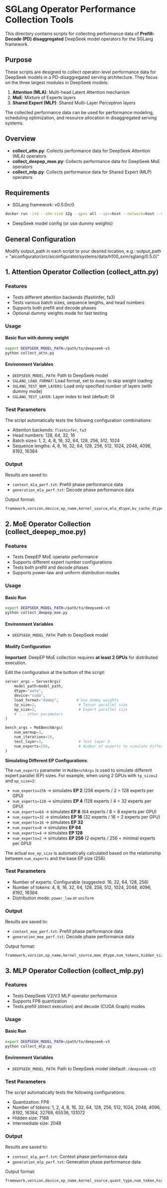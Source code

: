 # SGLang Operator Performance Collection Tools

This directory contains scripts for collecting performance data of **Prefill-Decode (PD) disaggregated** DeepSeek model operators for the SGLang framework.

## Purpose

These scripts are designed to collect operator-level performance data for DeepSeek models in a PD-disaggregated serving architecture. They focus on the three largest modules in DeepSeek models:

1. **Attention (MLA)**: Multi-head Latent Attention mechanism
2. **MoE**: Mixture of Experts layers
3. **Shared Expert (MLP)**: Shared Multi-Layer Perceptron layers

The collected performance data can be used for performance modeling, scheduling optimization, and resource allocation in disaggregated serving systems.

## Overview

- **collect_attn.py**: Collects performance data for DeepSeek Attention (MLA) operators
- **collect_deepep_moe.py**: Collects performance data for DeepSeek MoE operators
- **collect_mlp.py**: Collects performance data for Shared Expert (MLP) operators

## Requirements

- SGLang framework: v0.5.0rc0 
```bash
docker run -itd --shm-size 32g --gpus all --ipc=host --network=host --name sglang lmsysorg/sglang:v0.5.0rc0-cu126
```
- DeepSeek model config (or use dummy weights)

## General Configuration

Modify output_path in each script to your desired location, e.g.:
output_path = "aiconfigurator/src/aiconfigurator/systems/data/h100_sxm/sglang/0.5.0/"


## 1. Attention Operator Collection (collect_attn.py)

### Features
- Tests different attention backends (flashinfer, fa3)
- Tests various batch sizes, sequence lengths, and head numbers
- Supports both prefill and decode phases
- Optional dummy weights mode for fast testing

### Usage

#### Basic Run with dummy weight
```bash
export DEEPSEEK_MODEL_PATH=/path/to/deepseek-v3
python collect_attn.py
```
#### Environment Variables
- `DEEPSEEK_MODEL_PATH`: Path to DeepSeek model 
- `SGLANG_LOAD_FORMAT`: Load format, set to `dummy` to skip weight loading
- `SGLANG_TEST_NUM_LAYERS`: Load only specified number of layers (with dummy mode)
- `SGLANG_TEST_LAYER`: Layer index to test (default: 0)

### Test Parameters
The script automatically tests the following configuration combinations:
- Attention backends: `flashinfer`, `fa3`
- Head numbers: 128, 64, 32, 16
- Batch sizes: 1, 2, 4, 8, 16, 32, 64, 128, 256, 512, 1024
- Sequence lengths: 4, 8, 16, 32, 64, 128, 256, 512, 1024, 2048, 4096, 8192, 16384

### Output
Results are saved to:
- `context_mla_perf.txt`: Prefill phase performance data
- `generation_mla_perf.txt`: Decode phase performance data

Output format:
```
framework,version,device,op_name,kernel_source,mla_dtype,kv_cache_dtype,batch_size,isl,tp_size,step,latency
```

## 2. MoE Operator Collection (collect_deepep_moe.py)

### Features
- Tests DeepEP MoE operator performance
- Supports different expert number configurations
- Tests both prefill and decode phases
- Supports power-law and uniform distribution modes

### Usage

#### Basic Run
```bash
export DEEPSEEK_MODEL_PATH=/path/to/deepseek-v3
python collect_deepep_moe.py
```

#### Environment Variables
- `DEEPSEEK_MODEL_PATH`: Path to DeepSeek model

#### Modify Configuration

**Important**: DeepEP MoE collection requires **at least 2 GPUs** for distributed execution.

Edit the configuration at the bottom of the script:
```python
server_args = ServerArgs(
    model_path=model_path,
    dtype="auto",
    device="cuda",
    load_format="dummy",        # Use dummy weights
    tp_size=2,                   # Tensor parallel size
    ep_size=2,                   # Expert parallel size
    # ... other parameters
)

bench_args = MoEBenchArgs(
    num_warmup=3,
    num_iterations=10,
    test_layer=3,                # Test layer 3
    num_experts=256,             # Number of experts to simulate different EP configurations
)
```

**Simulating Different EP Configurations**:

The `num_experts` parameter in `MoEBenchArgs` is used to simulate different expert parallel (EP) sizes. For example, when using 2 GPUs with `tp_size=2` and `ep_size=2`:

- `num_experts=256` → simulates **EP 2** (256 experts / 2 = 128 experts per GPU)
- `num_experts=128` → simulates **EP 4** (128 experts / 4 = 32 experts per GPU)
- `num_experts=64` → simulates **EP 8** (64 experts / 8 = 8 experts per GPU)
- `num_experts=32` → simulates **EP 16** (32 experts / 16 = 2 experts per GPU)
- `num_experts=16` → simulates **EP 32**
- `num_experts=8` → simulates **EP 64**
- `num_experts=4` → simulates **EP 128**
- `num_experts=2` → simulates **EP 256** (2 experts / 256 = minimal experts per GPU)

The actual `moe_ep_size` is automatically calculated based on the relationship between `num_experts` and the base EP size (256).

### Test Parameters
- Number of experts: Configurable (suggested: 16, 32, 64, 128, 256)
- Number of tokens: 4, 8, 16, 32, 64, 128, 256, 512, 1024, 2048, 4096, 8192, 16384
- Distribution mode: `power_law`  or `uniform`

### Output
Results are saved to:
- `context_moe_perf.txt`: Prefill phase performance data
- `generation_moe_perf.txt`: Decode phase performance data

Output format:
```
framework,version,op_name,kernel_source,moe_dtype,num_tokens,hidden_size,inter_size,topk,num_experts,moe_tp_size,moe_ep_size,distribution,latency
```

## 3. MLP Operator Collection (collect_mlp.py)

### Features
- Tests DeepSeek V2/V3 MLP operator performance
- Supports FP8 quantization
- Tests prefill (direct execution) and decode (CUDA Graph) modes

### Usage

#### Basic Run
```bash
export DEEPSEEK_MODEL_PATH=/path/to/deepseek-v3
python collect_mlp.py
```

#### Environment Variables
- `DEEPSEEK_MODEL_PATH`: Path to DeepSeek model (default: `/deepseek-v3`)

### Test Parameters
The script automatically tests the following configurations:
- Quantization: FP8
- Number of tokens: 1, 2, 4, 8, 16, 32, 64, 128, 256, 512, 1024, 2048, 4096, 8192, 16384, 32768, 65536, 131072
- Hidden size: 7168
- Intermediate size: 2048

### Output
Results are saved to:
- `context_mlp_perf.txt`: Context phase performance data
- `generation_mlp_perf.txt`: Generation phase performance data

Output format:
```
framework,version,device,op_name,kernel_source,quant_type,num_token,hidden_size,intermediate_size,avg_ms
```

